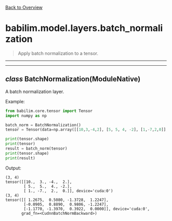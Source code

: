 [Back to Overview](../../../README.md)

# babilim.model.layers.batch_normalization

> Apply batch normalization to a tensor.

---
---
## *class* **BatchNormalization**(ModuleNative)

A batch normalization layer.


Example:
```python
from babilim.core.tensor import Tensor
import numpy as np

batch_norm = BatchNormalization()
tensor = Tensor(data=np.array([[10,3,-4,2], [5, 5, 4, -2], [1,-7,2,0]], dtype=np.float32), trainable=False)

print(tensor.shape)
print(tensor)
result = batch_norm(tensor)
print(tensor.shape)
print(result)
```
Output:
```
(3, 4)
tensor([[10.,  3., -4.,  2.],
        [ 5.,  5.,  4., -2.],
        [ 1., -7.,  2.,  0.]], device='cuda:0')
(3, 4)
tensor([[ 1.2675,  0.5080, -1.3728,  1.2247],
        [-0.0905,  0.8890,  0.9806, -1.2247],
        [-1.1770, -1.3970,  0.3922,  0.0000]], device='cuda:0',
       grad_fn=<CudnnBatchNormBackward>)

```

